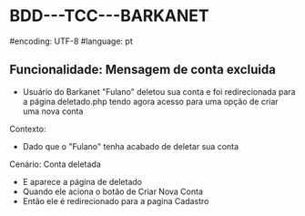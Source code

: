 # BDD---TCC---BARKANET
#encoding: UTF-8
#language: pt

Funcionalidade: Mensagem de conta excluida
-
 - Usuário do Barkanet "Fulano" deletou sua conta e foi redirecionada para a página deletado.php tendo agora acesso para uma opção de criar uma nova conta

Contexto:
 - Dado que o "Fulano" tenha acabado de deletar sua conta

Cenário: Conta deletada
 - E aparece a página de deletado
 - Quando ele aciona o botão de Criar Nova Conta
 - Então ele é redirecionado para a pagina Cadastro
